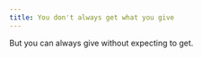 ```yaml
---
title: You don't always get what you give
---
```


But you can always give without expecting to get.
